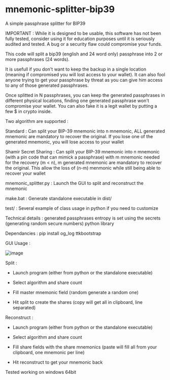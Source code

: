 # mnemonic-splitter-bip39
A simple passphrase splitter for BIP39

IMPORTANT : While it is designed to be usable, this software has not been fully tested, consider using it for education purposes until it is seriously audited and tested. A bug or a security flaw could compromise your funds.  

This code will split a bip39 (english and 24 word only) passphrase into 2 or more passphrases (24 words).

It is usefull if you don't want to keep the backup in a single location (meaning if compromised you will lost access to your wallet). It can also fool anyone trying to get your passphrase by threat as you can give him access to any of those generated passphrases.

Once splitted in N passphrases, you can keep the generated passphrases in different physical locations, finding one generated passphrase won't compromise your wallet. You can also fake it is a legit wallet by putting a few $ in crypto inside.

Two algorithm are supported :

Standard : Can split your BIP-39 mnemonic into n mnemonic, ALL generated mnemonic are mandatory to recover the original. If you lose one of the generated mnemonic, you will lose access to your wallet

Shamir Secret Sharing : Can split your BIP-39 mnemonic into n mnemonic (with a pin code that can mimick a passphrase) with m mnemonic needed for the recovery (m < n), m generated mnemonic are mandatory to recover the original. This allow the loss of (n-m) menmonic while still being able to recover your wallet

mnemonic_splitter.py : Launch the GUI to split and reconstruct the mnemonic

make.bat : Generate standalone executable in dist/

test/ : Several example of class usage in python if you need to customize

Technical details : generated passphrases entropy is set using the secrets (generating random secure numbers) python library

Dependancies : pip install og_log ttkbootstrap

GUI Usage :

![image](https://github.com/user-attachments/assets/a40c522f-2593-481b-b221-529c7c507b41)

Split :

- Launch program (either from python or the standalone executable)

- Select algorithm and share count 

- Fill master mnemonic field (random generate a random one)

- Hit split to create the shares (copy will get all in clipboard, line separated)

Reconstruct : 

- Launch program (either from python or the standalone executable)

- Select algorithm and share count 

- Fill share fields with the share mnemonics (paste will fill all from your clipboard, one mnemonic per line)

- Hit reconstruct to get your mnemonic back

Tested working on windows 64bit

